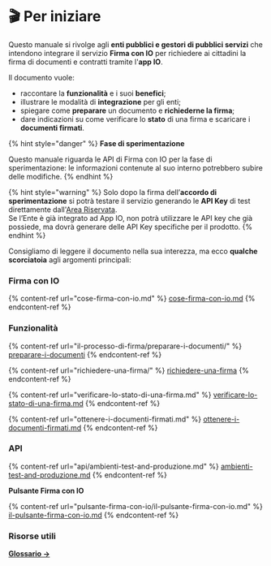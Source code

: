 # 🎬 Per iniziare

Questo manuale si rivolge agli **enti pubblici e gestori di pubblici servizi** che intendono integrare il servizio **Firma con IO** per richiedere ai cittadini la firma di documenti e contratti tramite l'**app IO**.&#x20;

Il documento vuole:

* raccontare la **funzionalità** e i suoi **benefici**;
* illustrare le modalità di **integrazione** per gli enti;
* spiegare come **preparare** un documento e **richiederne la firma**;
* dare indicazioni su come verificare lo **stato** di una firma e scaricare i **documenti firmati**.

{% hint style="danger" %}
**Fase di sperimentazione**

Questo manuale riguarda le API di Firma con IO per la fase di sperimentazione: le informazioni contenute al suo interno potrebbero subire delle modifiche.
{% endhint %}

{% hint style="warning" %}
Solo dopo la firma dell’**accordo di sperimentazione** si potrà testare il servizio generando le **API Key** di test direttamente dall'[Area Riservata](https://selfcare.pagopa.it/auth/login).\
Se l’Ente è già integrato ad App IO, non potrà utilizzare le API key che già possiede, ma dovrà generare delle API Key specifiche per il prodotto.
{% endhint %}

Consigliamo di leggere il documento nella sua interezza, ma ecco **qualche scorciatoia** agli argomenti principali:

### Firma con IO

{% content-ref url="cose-firma-con-io.md" %}
[cose-firma-con-io.md](cose-firma-con-io.md)
{% endcontent-ref %}

### Funzionalità

{% content-ref url="il-processo-di-firma/preparare-i-documenti/" %}
[preparare-i-documenti](il-processo-di-firma/preparare-i-documenti/)
{% endcontent-ref %}

{% content-ref url="richiedere-una-firma/" %}
[richiedere-una-firma](richiedere-una-firma/)
{% endcontent-ref %}

{% content-ref url="verificare-lo-stato-di-una-firma.md" %}
[verificare-lo-stato-di-una-firma.md](verificare-lo-stato-di-una-firma.md)
{% endcontent-ref %}

{% content-ref url="ottenere-i-documenti-firmati.md" %}
[ottenere-i-documenti-firmati.md](ottenere-i-documenti-firmati.md)
{% endcontent-ref %}

### API

{% content-ref url="api/ambienti-test-and-produzione.md" %}
[ambienti-test-and-produzione.md](api/ambienti-test-and-produzione.md)
{% endcontent-ref %}

**Pulsante Firma con IO**

{% content-ref url="pulsante-firma-con-io/il-pulsante-firma-con-io.md" %}
[il-pulsante-firma-con-io.md](pulsante-firma-con-io/il-pulsante-firma-con-io.md)
{% endcontent-ref %}

###

### Risorse utili&#x20;

[**Glossario ->** ](risorse-utili/glossario.md)
